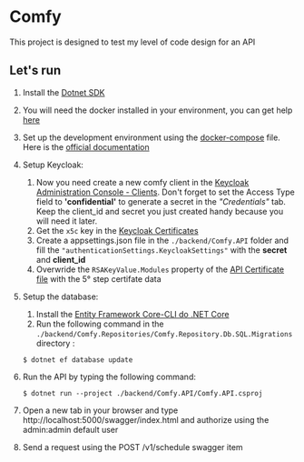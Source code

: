 # Comfy

This project is designed to test my level of code design for an API

## Let's run

1. Install the [Dotnet SDK](https://dotnet.microsoft.com/download)
2. You will need the docker installed in your environment, you can get help [here](https://docs.docker.com/get-docker/)
3. Set up the development environment using the [docker-compose](docker-compose.yml) file. Here is the [official documentation](https://docs.docker.com/compose/)
4. Setup Keycloak:
   1. Now you need create a new comfy client in the [Keycloak Administration Console - Clients](http://localhost:8080/auth/admin/master/console/#/realms/master/clients).  Don't forget to set the Access Type field to **'confidential'** to generate a secret in the _"Credentials"_ tab. Keep the client_id and secret you just created handy because you will need it later.
   2. Get the `x5c` key in the [Keycloak Certificates](http://localhost:8080/auth/realms/master/protocol/openid-connect/certs)
   3. Create a appsettings.json file in the `./backend/Comfy.API` folder and fill the `"authenticationSettings.KeycloakSettings"` with the **secret** and **client_id**
   4. Overwride the `RSAKeyValue.Modules` property of the [API Certificate file](./backend/Comfy.API/Cert/comfy.xml) with the 5° step certifate data

5. Setup the database:
   1. Install the [Entity Framework Core-CLI do .NET Core](https://docs.microsoft.com/pt-br/ef/core/cli/dotnet#installing-the-tools)
   2. Run the following command in the `./backend/Comfy.Repositories/Comfy.Repository.Db.SQL.Migrations` directory :
   ```
   $ dotnet ef database update
   ```
6. Run the API by typing the following command:
   ```
   $ dotnet run --project ./backend/Comfy.API/Comfy.API.csproj
   ```
7. Open a new tab in your browser and type http://localhost:5000/swagger/index.html and authorize using the admin:admin default user
8. Send a request using the POST /v1/schedule swagger item